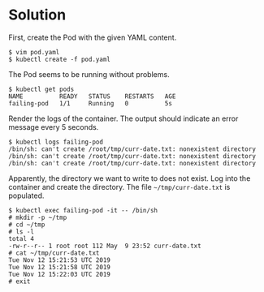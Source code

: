 # Solution

First, create the Pod with the given YAML content.

```
$ vim pod.yaml
$ kubectl create -f pod.yaml
```

The Pod seems to be running without problems.

```
$ kubectl get pods
NAME          READY   STATUS    RESTARTS   AGE
failing-pod   1/1     Running   0          5s
```

Render the logs of the container. The output should indicate an error message every 5 seconds.

```
$ kubectl logs failing-pod
/bin/sh: can't create /root/tmp/curr-date.txt: nonexistent directory
/bin/sh: can't create /root/tmp/curr-date.txt: nonexistent directory
/bin/sh: can't create /root/tmp/curr-date.txt: nonexistent directory
```

Apparently, the directory we want to write to does not exist. Log into the container and create the directory. The file `~/tmp/curr-date.txt` is populated.

```
$ kubectl exec failing-pod -it -- /bin/sh
# mkdir -p ~/tmp
# cd ~/tmp
# ls -l
total 4
-rw-r--r-- 1 root root 112 May  9 23:52 curr-date.txt
# cat ~/tmp/curr-date.txt
Tue Nov 12 15:21:53 UTC 2019
Tue Nov 12 15:21:58 UTC 2019
Tue Nov 12 15:22:03 UTC 2019
# exit
```